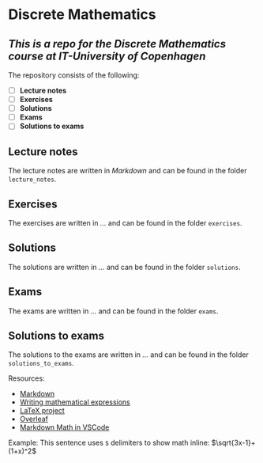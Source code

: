 # Discrete Mathematics
## *This is a repo for the Discrete Mathematics course at IT-University of Copenhagen*

The repository consists of the following: 
- [ ] **Lecture notes**
- [ ] **Exercises**
- [ ] **Solutions**
- [ ] **Exams**
- [ ] **Solutions to exams**

## Lecture notes
The lecture notes are written in *Markdown* and can be found in the folder `lecture_notes`. 

## Exercises
The exercises are written in *...* and can be found in the folder `exercises`.

## Solutions
The solutions are written in *...* and can be found in the folder `solutions`.

## Exams
The exams are written in *...* and can be found in the folder `exams`.

## Solutions to exams
The solutions to the exams are written in *...* and can be found in the folder `solutions_to_exams`.

Resources: 
- [Markdown](https://guides.github.com/features/mastering-markdown/)
- [Writing mathematical expressions](https://docs.github.com/en/get-started/writing-on-github/working-with-advanced-formatting/writing-mathematical-expressions)
- [LaTeX project](https://www.latex-project.org/)
- [Overleaf](https://www.overleaf.com/)
- [Markdown Math in VSCode](https://marketplace.visualstudio.com/items?itemName=goessner.mdmath)

Example: 
This sentence uses `$` delimiters to show math inline:  $\sqrt{3x-1}+(1+x)^2$